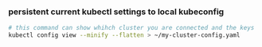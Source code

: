 ### persistent current kubectl settings to local kubeconfig
```bash
# this command can show whihch cluster you are connected and the keys
kubectl config view --minify --flatten > ~/my-cluster-config.yaml

```